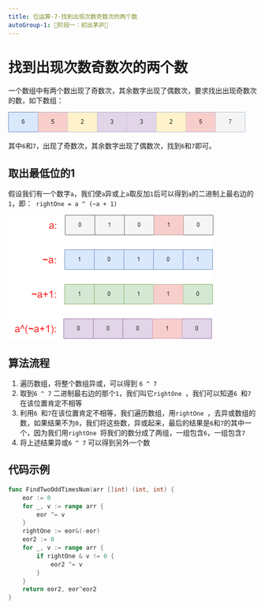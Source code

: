 ```yaml
---
title: 位运算-7-找到出现次数奇数次的两个数
autoGroup-1: 🌱阶段一：初出茅庐🌱
---
```


# 找到出现次数奇数次的两个数

一个数组中有两个数出现了奇数次，其余数字出现了偶数次，要求找出出现奇数次的数，如下数组：

![](/g1_base_binary_6_find_odd_times_2_num.assets/odd_times_num_1.drawio.png)

其中`6`和`7`，出现了奇数次，其余数字出现了偶数次，找到`6`和`7`即可。

## 取出最低位的1

假设我们有一个数字`a`，我们使`a`异或上`a`取反加`1`后可以得到`a`的二进制上最右边的`1`，即：` rightOne = a ^ (~a + 1)`

![](/g1_base_binary_6_find_odd_times_2_num.assets/right_one.drawio.png)

## 算法流程

1.  遍历数组，将整个数组异或，可以得到 `6 ^ 7`
2.  取到`6 ^ 7` 二进制最右边的那个`1`，我们叫它`rightOne `，我们可以知道`6 `和`7`在该位置肯定不相等
3.  利用`6 `和`7`在该位置肯定不相等，我们遍历数组，用`rightOne `，去异或数组的数，如果结果不为`0`，我们将这些数，异或起来，最后的结果是`6`和`7`的其中一个，因为我们用`rightOne `将我们的数分成了两组，一组包含`6`，一组包含`7`
4. 将上述结果异或`6 ^ 7` 可以得到另外一个数

## 代码示例

```go
func FindTwoOddTimesNum(arr []int) (int, int) {
	eor := 0
	for _, v := range arr {
		eor ^= v
	}
	rightOne := eor&(-eor)
	eor2 := 0
	for _, v := range arr {
		if rightOne & v != 0 {
			eor2 ^= v
		}
	}
	return eor2, eor^eor2
}
```
